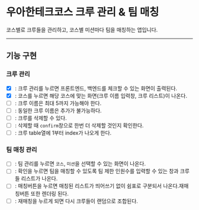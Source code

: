 # 우아한테크코스 크루 관리 & 팀 매칭

코스별로 크루들을 관리하고, 코스별 미션마다 팀을 매칭하는 앱입니다.

---

## 기능 구현

### 크루 관리

- [x] : 크루 관리를 누르면 프론트엔드, 백엔드를 체크할 수 있는 화면이 출력된다.
- [x] : 코스를 누르면 해당 코스에 맞는 화면(크루 이름 입력창, 크루 리스트)이 나온다.
- [ ] : 크루 이름은 최대 5까지 가능해야 한다.
- [ ] : 동일한 크루 이름은 추가가 불가능하다.
- [ ] : 크루를 삭제할 수 있다.
- [ ] : 삭제할 때 `confirm`창으로 한번 더 삭제할 것인지 확인한다.
- [ ] : 크루 table열에 1부터 index가 나오게 한다.

### 팀 매칭 관리

- [ ] : 팀 관리를 누르면 `코스`, `미션`을 선택할 수 있는 화면이 나온다.
- [ ] : 확인을 누르면 팀을 매칭할 수 있도록 팀 제한 인원수를 입력할 수 있는 창과 크루들 리스트가 나온다.
- [ ] : 매칭버튼을 누르면 매칭된 리스트가 띄어쓰기 없이 쉼표로 구분되서 나온다.재매칭버튼 또한 렌더링 된다.
- [ ] : 재매칭을 누르게 되면 다시 크루들이 랜덤으로 조합된다.
